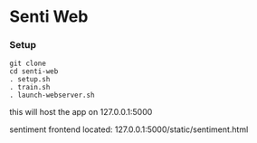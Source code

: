 # Senti Web

### Setup
```
git clone
cd senti-web
. setup.sh
. train.sh
. launch-webserver.sh
```
this will host the app on 127.0.0.1:5000

sentiment frontend located: 127.0.0.1:5000/static/sentiment.html